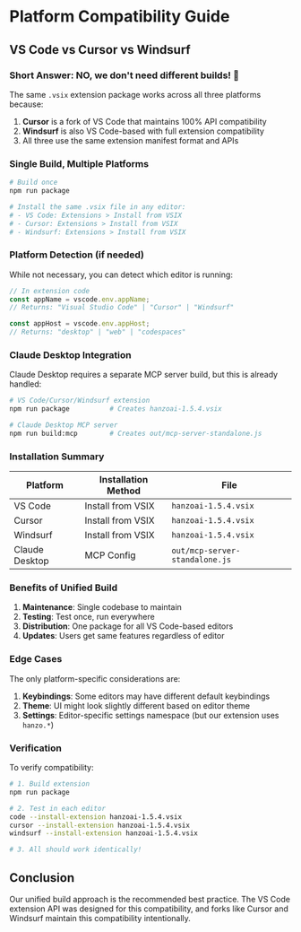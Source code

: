 # Platform Compatibility Guide

## VS Code vs Cursor vs Windsurf

### Short Answer: NO, we don't need different builds! 🎉

The same `.vsix` extension package works across all three platforms because:

1. **Cursor** is a fork of VS Code that maintains 100% API compatibility
2. **Windsurf** is also VS Code-based with full extension compatibility
3. All three use the same extension manifest format and APIs

### Single Build, Multiple Platforms

```bash
# Build once
npm run package

# Install the same .vsix file in any editor:
# - VS Code: Extensions > Install from VSIX
# - Cursor: Extensions > Install from VSIX  
# - Windsurf: Extensions > Install from VSIX
```

### Platform Detection (if needed)

While not necessary, you can detect which editor is running:

```typescript
// In extension code
const appName = vscode.env.appName;
// Returns: "Visual Studio Code" | "Cursor" | "Windsurf"

const appHost = vscode.env.appHost;
// Returns: "desktop" | "web" | "codespaces"
```

### Claude Desktop Integration

Claude Desktop requires a separate MCP server build, but this is already handled:

```bash
# VS Code/Cursor/Windsurf extension
npm run package          # Creates hanzoai-1.5.4.vsix

# Claude Desktop MCP server
npm run build:mcp        # Creates out/mcp-server-standalone.js
```

### Installation Summary

| Platform | Installation Method | File |
|----------|-------------------|------|
| VS Code | Install from VSIX | `hanzoai-1.5.4.vsix` |
| Cursor | Install from VSIX | `hanzoai-1.5.4.vsix` |
| Windsurf | Install from VSIX | `hanzoai-1.5.4.vsix` |
| Claude Desktop | MCP Config | `out/mcp-server-standalone.js` |

### Benefits of Unified Build

1. **Maintenance**: Single codebase to maintain
2. **Testing**: Test once, run everywhere
3. **Distribution**: One package for all VS Code-based editors
4. **Updates**: Users get same features regardless of editor

### Edge Cases

The only platform-specific considerations are:

1. **Keybindings**: Some editors may have different default keybindings
2. **Theme**: UI might look slightly different based on editor theme
3. **Settings**: Editor-specific settings namespace (but our extension uses `hanzo.*`)

### Verification

To verify compatibility:

```bash
# 1. Build extension
npm run package

# 2. Test in each editor
code --install-extension hanzoai-1.5.4.vsix
cursor --install-extension hanzoai-1.5.4.vsix
windsurf --install-extension hanzoai-1.5.4.vsix

# 3. All should work identically!
```

## Conclusion

Our unified build approach is the recommended best practice. The VS Code extension API was designed for this compatibility, and forks like Cursor and Windsurf maintain this compatibility intentionally.